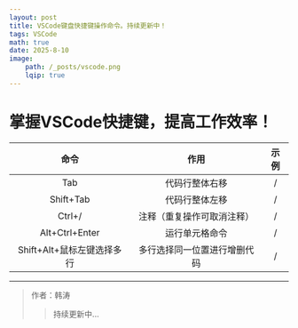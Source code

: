 ```yaml
---
layout: post
title: VSCode键盘快捷键操作命令。持续更新中！
tags: VSCode
math: true
date: 2025-8-10
image:
    path: /_posts/vscode.png
    lqip: true
---
```

# 掌握VSCode快捷键，提高工作效率！

命令|作用|示例
:---:|:---:|:---:
Tab|代码行整体右移|/
Shift+Tab|代码行整体左移|/
Ctrl+/|注释（重复操作可取消注释）|/
Alt+Ctrl+Enter|运行单元格命令|/
Shift+Alt+鼠标左键选择多行|多行选择同一位置进行增删代码|/

---

>作者：韩涛
>>持续更新中...